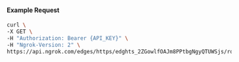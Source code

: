 <!-- Code generated for API Clients. DO NOT EDIT. -->

#### Example Request

```bash
curl \
-X GET \
-H "Authorization: Bearer {API_KEY}" \
-H "Ngrok-Version: 2" \
https://api.ngrok.com/edges/https/edghts_2ZGowlfOAJm8PPtbgNgyQTUWSjs/routes/edghtsrt_2ZGowplyS8RFivJdM4WFm8JlJmE/saml
```

